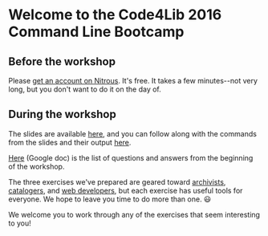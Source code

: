 # Welcome to the Code4Lib 2016 Command Line Bootcamp

## Before the workshop

Please [get an account on Nitrous](https://github.com/csheldonhess/c4l16-cli-workshop/blob/master/get_nitrous.md). It's free. It takes a few minutes--not very long, but you don't want to do it on the day of.

## During the workshop

The slides are available [here](http://bit.ly/c4l-cli-slides), and you can follow along with the commands from the slides and their output [here](https://github.com/csheldonhess/c4l16-cli-workshop/blob/master/command_line_basics.txt). 

[Here](https://docs.google.com/document/d/1V8T7kuOzOq6wY4T8tqNosE2YhbEPNgFEc585ED8-3Fk/edit?usp=sharing) (Google doc) is the list of questions and answers from the beginning of the workshop.

The three exercises we've prepared are geared toward [archivists](https://github.com/csheldonhess/c4l16-cli-workshop/tree/master/archiving-exercise/instructions.md), [catalogers](https://github.com/csheldonhess/c4l16-cli-workshop/tree/master/cataloging-exercise/instructions.md), and [web developers](https://github.com/csheldonhess/c4l16-cli-workshop/tree/master/webdev-exercise/instructions.md), but each exercise has useful tools for everyone. We hope to leave you time to do more than one. 😃 

We welcome you to work through any of the exercises that seem interesting to you!
